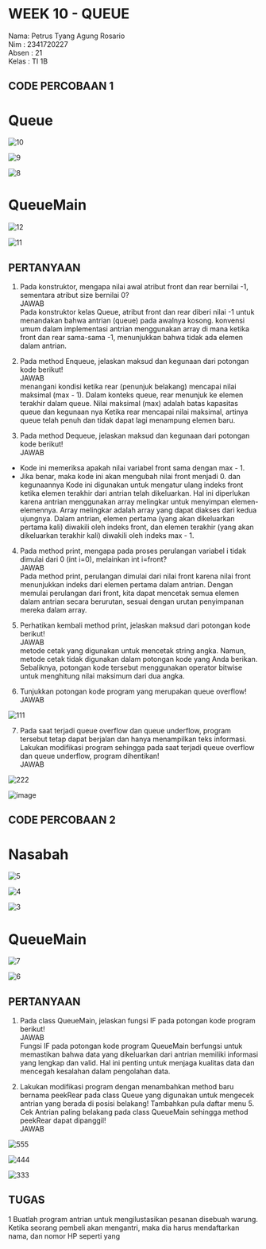 # WEEK 10 - QUEUE
Nama: Petrus Tyang Agung Rosario<br>
Nim : 2341720227 <br>
Absen : 21<br>
Kelas : TI 1B

## CODE PERCOBAAN 1

# Queue

![10](https://github.com/petrusthelastking/Algoritma-dan-Struktur-data/assets/143620112/20c9d971-e495-49ef-866b-1ba63b9bcfb8)



![9](https://github.com/petrusthelastking/Algoritma-dan-Struktur-data/assets/143620112/9e5b54a3-22b0-40f7-a90d-4e1898c940a5)



![8](https://github.com/petrusthelastking/Algoritma-dan-Struktur-data/assets/143620112/2297ccd6-84ed-4eb0-95e8-555ce19a6d1a)


# QueueMain

![12](https://github.com/petrusthelastking/Algoritma-dan-Struktur-data/assets/143620112/6f9c2f70-591c-42b8-b89d-b698d556a2af)



![11](https://github.com/petrusthelastking/Algoritma-dan-Struktur-data/assets/143620112/fd107be6-71c1-4cff-90e3-85186b8b3480)



## PERTANYAAN
1. Pada konstruktor, mengapa nilai awal atribut front dan rear bernilai -1, sementara atribut size
bernilai 0?<br>
JAWAB<br>
Pada konstruktor kelas Queue, atribut front dan rear diberi nilai -1 untuk menandakan bahwa antrian (queue) pada awalnya kosong. konvensi umum dalam implementasi antrian menggunakan array di mana ketika front dan rear sama-sama -1, menunjukkan bahwa tidak ada elemen dalam antrian.

2. Pada method Enqueue, jelaskan maksud dan kegunaan dari potongan kode berikut!<br>
JAWAB<br>
menangani kondisi ketika rear (penunjuk belakang) mencapai nilai maksimal (max - 1). Dalam konteks queue, rear menunjuk ke elemen terakhir dalam queue. Nilai maksimal (max) adalah batas kapasitas queue dan kegunaan nya Ketika rear mencapai nilai maksimal, artinya queue telah penuh dan tidak dapat lagi menampung elemen baru.

3. Pada method Dequeue, jelaskan maksud dan kegunaan dari potongan kode berikut!<br>
JAWAB<br>
- Kode ini memeriksa apakah nilai variabel front sama dengan max - 1.
- Jika benar, maka kode ini akan mengubah nilai front menjadi 0.
dan kegunaannya
Kode ini digunakan untuk mengatur ulang indeks front ketika elemen terakhir dari antrian telah dikeluarkan.
Hal ini diperlukan karena antrian menggunakan array melingkar untuk menyimpan elemen-elemennya.
Array melingkar adalah array yang dapat diakses dari kedua ujungnya.
Dalam antrian, elemen pertama (yang akan dikeluarkan pertama kali) diwakili oleh indeks front, dan elemen terakhir (yang akan dikeluarkan terakhir kali) diwakili oleh indeks max - 1.

4. Pada method print, mengapa pada proses perulangan variabel i tidak dimulai dari 0 (int i=0),
melainkan int i=front?<br>
JAWAB<br>
Pada method print, perulangan dimulai dari nilai front karena nilai front menunjukkan indeks dari elemen pertama dalam antrian. Dengan memulai perulangan dari front, kita dapat mencetak semua elemen dalam antrian secara berurutan, sesuai dengan urutan penyimpanan mereka dalam array.
5. Perhatikan kembali method print, jelaskan maksud dari potongan kode berikut!<br>
JAWAB<br>
metode cetak yang digunakan untuk mencetak string angka. Namun, metode cetak tidak digunakan dalam potongan kode yang Anda berikan. Sebaliknya, potongan kode tersebut menggunakan operator bitwise untuk menghitung nilai maksimum dari dua angka.

6. Tunjukkan potongan kode program yang merupakan queue overflow!<br>
JAWAB<br>

![111](https://github.com/petrusthelastking/Algoritma-dan-Struktur-data/assets/143620112/38a6f17c-2470-40ee-9326-5e500d67c82e)


7. Pada saat terjadi queue overflow dan queue underflow, program tersebut tetap dapat berjalan
dan hanya menampilkan teks informasi. Lakukan modifikasi program sehingga pada saat terjadi
queue overflow dan queue underflow, program dihentikan!<br>
JAWAB<br>

![222](https://github.com/petrusthelastking/Algoritma-dan-Struktur-data/assets/143620112/580b9482-92e6-4518-9ec2-34772151c616)


![image](https://github.com/petrusthelastking/Algoritma-dan-Struktur-data/assets/143620112/ce3320f7-dda9-43a3-9fae-d38b27b1edfe)



## CODE PERCOBAAN 2

# Nasabah

![5](https://github.com/petrusthelastking/Algoritma-dan-Struktur-data/assets/143620112/cf134d0f-28bf-4788-a815-6d3fdafc104f)



![4](https://github.com/petrusthelastking/Algoritma-dan-Struktur-data/assets/143620112/8f81c3e7-56c6-446a-aaca-034c7874a3c8)



![3](https://github.com/petrusthelastking/Algoritma-dan-Struktur-data/assets/143620112/64a7e138-7147-4cd4-890c-981b80bf165a)


# QueueMain

![7](https://github.com/petrusthelastking/Algoritma-dan-Struktur-data/assets/143620112/84f64cd4-4614-4d63-849d-bd5bf1f52ea0)



![6](https://github.com/petrusthelastking/Algoritma-dan-Struktur-data/assets/143620112/23c5e45f-321a-4f06-8856-e7a681311be5)



## PERTANYAAN

1. Pada class QueueMain, jelaskan fungsi IF pada potongan kode program berikut!<br>
JAWAB<br>
Fungsi IF pada potongan kode program QueueMain berfungsi untuk memastikan bahwa data yang dikeluarkan dari antrian memiliki informasi yang lengkap dan valid. Hal ini penting untuk menjaga kualitas data dan mencegah kesalahan dalam pengolahan data.

2. Lakukan modifikasi program dengan menambahkan method baru bernama peekRear pada class
Queue yang digunakan untuk mengecek antrian yang berada di posisi belakang! Tambahkan pula
daftar menu 5. Cek Antrian paling belakang pada class QueueMain sehingga method peekRear
dapat dipanggil!<br>
JAWAB<br>

![555](https://github.com/petrusthelastking/Algoritma-dan-Struktur-data/assets/143620112/f2db6a32-0c98-49ce-9158-15a668fd773b)



![444](https://github.com/petrusthelastking/Algoritma-dan-Struktur-data/assets/143620112/f0f6a42a-4b63-4280-a9d1-c5e731f7593e)



![333](https://github.com/petrusthelastking/Algoritma-dan-Struktur-data/assets/143620112/b55bde07-624c-4337-ab9c-b2cf9df4ecb8)


## TUGAS

1 Buatlah program antrian untuk mengilustasikan pesanan disebuah warung. Ketika seorang
pembeli akan mengantri, maka dia harus mendaftarkan nama, dan nomor HP seperti yang 
